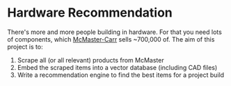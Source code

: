 # Hardware Recommendation

There's more and more people building in hardware. For that you need lots of components, which [McMaster-Carr](https://McMaster.com) sells ~700,000 of. The aim of this project is to:

1. Scrape all (or all relevant) products from McMaster
2. Embed the scraped items into a vector database (including CAD files)
3. Write a recommendation engine to find the best items for a project build
